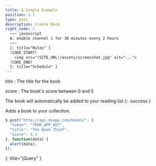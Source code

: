 ```yaml
---
title: A Simple Example
position: 1.1
type: post
description: Create Book
right_code: |
  ~~~ javascript 
  A: enable channel 1 for 30 minutes every 2 hours
  ~~~
  {: title="Rules" }
  !CODE_START!
    <img src="!SITE_URL!/assets/screenshot.jpg" alt="...">
  !CODE_END!
  {: title="Schedule" }
---
```

title
: The title for the book

score
: The book's score between 0 and 5

The book will automatically be added to your reading list
{: .success }

Adds a book to your collection.

~~~ javascript
$.post("http://api.myapp.com/books/", {
  "token": "YOUR_APP_KEY",
  "title": "The Book Thief",
  "score": 4.3
}, function(data) {
  alert(data);
});
~~~
{: title="jQuery" }
